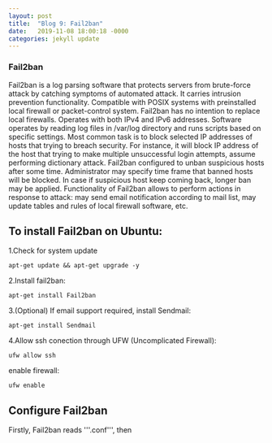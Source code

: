 ```yaml
---
layout: post
title:  "Blog 9: Fail2ban"
date:   2019-11-08 18:00:18 -0000
categories: jekyll update
---
```


<h3>Fail2ban</h3>

Fail2ban is a log parsing software that protects servers from brute-force attack by catching symptoms of automated attack. It carries intrusion prevention functionality. Compatible with POSIX systems with preinstalled local firewall or packet-control system. Fail2ban has no intention to replace local firewalls. Operates with both IPv4 and IPv6 addresses. Software operates by reading log files in /var/log directory and runs scripts based on specific settings. Most common task is to block selected IP addresses of hosts that trying to breach security. For instance, it will block IP address of the host that trying to make multiple unsuccessful login attempts, assume performing dictionary attack. Fail2ban configured to unban suspicious hosts after some time. Administrator may specify time frame that banned hosts will be blocked. In case if suspicious host keep coming back, longer ban may be applied. Functionality of Fail2ban allows to perform actions in response to attack: may send email notification according to mail list, may update tables and rules of local firewall software, etc.

<h2>To install Fail2ban on Ubuntu:</h2>

  1.Check for system update

    apt-get update && apt-get upgrade -y

  2.Install fail2ban:

    apt-get install Fail2ban

  3.(Optional) If email support required, install Sendmail:

    apt-get install Sendmail

  4.Allow ssh conection through UFW (Uncomplicated Firewall):

    ufw allow ssh

  enable firewall:

    ufw enable

<h2>Configure Fail2ban</h2>

Firstly, Fail2ban reads '''.conf''', then




[jekyll-docs]: https://jekyllrb.com/docs/home
[jekyll-gh]:   https://github.com/jekyll/jekyll
[jekyll-talk]: https://talk.jekyllrb.com/
